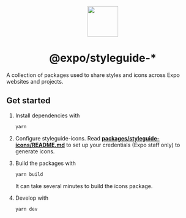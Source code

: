 <p align="center">
<img src="https://user-images.githubusercontent.com/6455018/218336661-5380d173-79a6-4238-80b4-dc971c34b1d3.png" height="80" width="80"/>
</p>
<h1 align="center">
@expo/styleguide-*
</h1>

A collection of packages used to share styles and icons across Expo websites and projects.

## Get started

1. Install dependencies with

    ```bash
    yarn
    ```

2. Configure styleguide-icons. Read [**packages/styleguide-icons/README.md**](https://github.com/expo/styleguide/blob/main/packages/styleguide-icons/README.md) to set up your credentials (Expo staff only) to generate icons.

3. Build the packages with

    ```bash
    yarn build
    ```

    It can take several minutes to build the icons package.

4. Develop with

    ```bash
    yarn dev
    ```
